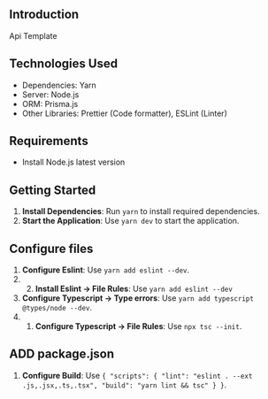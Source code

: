 
## Introduction

Api Template

## Technologies Used

- Dependencies: Yarn
- Server: Node.js
- ORM: Prisma.js
- Other Libraries: Prettier (Code formatter), ESLint (Linter)

## Requirements

- Install Node.js latest version

## Getting Started

1. **Install Dependencies**: Run `yarn` to install required dependencies.
2. **Start the Application**: Use `yarn dev` to start the application.

## Configure files

1. **Configure Eslint**: Use `yarn add eslint --dev`.
1. 2. **Install Eslint -> File Rules**: Use `yarn add eslint --dev`
2. **Configure Typescript -> Type errors**: Use `yarn add typescript @types/node --dev`.
2. 1. **Configure Typescript -> File Rules**: Use `npx tsc --init`.

## ADD package.json

1. **Configure Build**: Use `{
  "scripts": {
    "lint": "eslint . --ext .js,.jsx,.ts,.tsx",
    "build": "yarn lint && tsc"
  }
}`.

